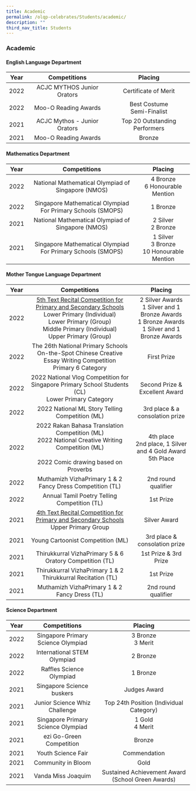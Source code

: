 ```yaml
---
title: Academic
permalink: /olqp-celebrates/Students/academic/
description: ""
third_nav_title: Students
---
```

### Academic

#### English Language Department

| Year | Competitions | Placing |
|:---:|:---:|:---:|
| 2022 | ACJC MYTHOS Junior Orators | Certificate of Merit |
| 2022 | Moo-O Reading Awards | Best Costume<br>Semi-Finalist |
| 2021 | ACJC Mythos - Junior Orators | Top 20 Outstanding Performers |
| 2021 | Moo-O Reading Awards | Bronze |

#### Mathematics Department

| Year | Competitions | Placing |
|:---:|:---:|:---:|
| 2022 | National Mathematical Olympiad of Singapore (NMOS) | 4 Bronze<br>6 Honourable Mention |
| 2022 | Singapore Mathematical Olympiad For Primary Schools (SMOPS) | 1 Bronze |
| 2021 | National Mathematical Olympiad of Singapore (NMOS) | 2 Silver<br>2 Bronze |
| 2021 | Singapore Mathematical Olympiad For Primary Schools (SMOPS) | 1 Silver<br>3 Bronze<br>10 Honourable Mention |

#### Mother Tongue Language Department

| Year | Competitions | Placing |
|:---:|:---:|:---:|
| 2022 | [5th Text Recital Competition for Primary and Secondary Schools](https://www.cpcll.sg/events/reading-group/text-recital-competition-for-primary-and-secondary-schools/3039576)<br>Lower Primary (Individual)<br>Lower Primary (Group)<br>Middle Primary (Individual)<br>Upper Primary (Group) | 2 Silver Awards<br>1 Silver and 1 Bronze Awards<br>1 Bronze Awards<br>1 Silver and 1 Bronze Awards |
| 2022 | The 26th National Primary Schools On-the-Spot Chinese Creative Essay Writing Competition<br>Primary 6 Category | First Prize |
| 2022 | 2022 National Vlog Competition for Singapore Primary School Students (CL)<br>Lower Primary Category | Second Prize &<br>Excellent Award |
| 2022 | 2022 National ML Story Telling Competition (ML) | 3rd place & a consolation prize |
| 2022 | 2022 Rakan Bahasa Translation Competition (ML)<br>2022 National Creative Writing Competition (ML)<br><br>2022 Comic drawing based on Proverbs | 4th place<br>2nd place, 1 Silver and 4 Gold Award<br>5th Place |
| 2022 | Muthamizh VizhaPrimary 1 & 2 Fancy Dress Competition (TL) | 2nd round qualifier |
| 2022 | Annual Tamil Poetry Telling Competition (TL) | 1st Prize |
| 2021 | [4th Text Recital Competition for Primary and Secondary Schools](https://www.cpcll.sg/events/reading-group/text-recital-competition-for-primary-and-secondary-schools/3039576)<br>Upper Primary Group | Silver Award |
| 2021 | Young Cartoonist Competition (ML) | 3rd place &<br>consolation prize |
| 2021 | Thirukkurral VizhaPrimary 5 & 6 Oratory Competition (TL) | 1st Prize & 3rd Prize |
| 2021 | Thirukkurral VizhaPrimary 1 & 2 Thirukkurral Recitation (TL) | 1st Prize |
| 2021 | Muthamizh VizhaPrimary 1 & 2 Fancy Dress (TL) | 2nd round qualifier |

#### Science Department

| Year | Competitions | Placing |
|:---:|:---:|:---:|
| 2022 | Singapore Primary Science Olympiad | 3 Bronze<br>3 Merit |
| 2022 | International STEM Olympiad | 2 Bronze |
| 2022 | Raffles Science Olympiad | 1 Bronze |
| 2021 | Singapore Science buskers | Judges Award |
| 2021 | Junior Science Whiz Challenge | Top 24th Position (Individual Category) |
| 2021 | Singapore Primary Science Olympiad | 1 Gold<br>4 Merit |
| 2021 | ezi Go-Green Competition | Bronze |
| 2021 | Youth Science Fair | Commendation |
| 2021 | Community in Bloom | Gold |
| 2021 | Vanda Miss Joaquim | Sustained Achievement Award (School Green Awards) |